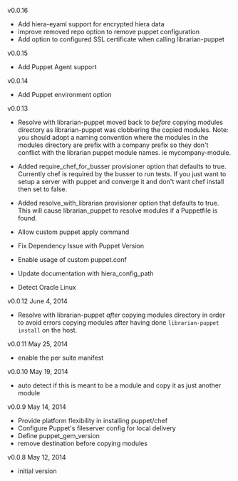 v0.0.16
* Add hiera-eyaml support for encrypted hiera data
* improve removed repo option to remove puppet configuration
* Add option to configured SSL certificate when calling librarian-puppet

v0.0.15
* Add Puppet Agent support 

v0.0.14
* Add Puppet environment option 

v0.0.13
* Resolve with librarian-puppet moved back to *before* copying modules directory as librarian-puppet was clobbering the copied modules.
  Note: you should adopt a naming convention where the modules in the modules directory are prefix with a company prefix so they don't 
  conflict with the librarian puppet module names. ie mycompany-module.

* Added require_chef_for_busser provisioner option that defaults to true. Currently chef is required by the busser to run tests. 
  If you just want to setup a server with puppet and converge it and don't want chef install then set to false. 

* Added resolve_with_librarian provisioner option that defaults to true. This will cause librarian_puppet to resolve modules if a Puppetfile is found.   

* Allow custom puppet apply command

* Fix Dependency Issue with Puppet Version

* Enable usage of custom puppet.conf 

* Update documentation with hiera_config_path

* Detect Oracle Linux

v0.0.12 June 4, 2014
* Resolve with librarian-puppet *after* copying modules directory in order to avoid errors copying modules after having done
 `librarian-puppet install` on the host.

v0.0.11 May 25, 2014
* enable the per suite manifest

v0.0.10 May 19, 2014
* auto detect if this is meant to be a module and copy it as just another module

v0.0.9 May 14, 2014
* Provide platform flexibility in installing puppet/chef
* Configure Puppet's fileserver config for local delivery
* Define puppet_gem_version
* remove destination before copying modules

v0.0.8 May 12, 2014
* initial version